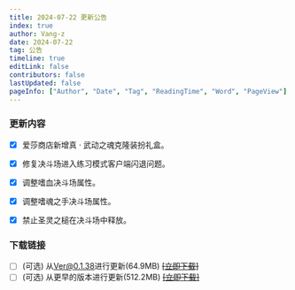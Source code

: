 ```yaml
---
title: 2024-07-22 更新公告
index: true
author: Vang-z
date: 2024-07-22
tag: 公告
timeline: true
editLink: false
contributors: false
lastUpdated: false
pageInfo: ["Author", "Date", "Tag", "ReadingTime", "Word", "PageView"]
---
```


### 更新内容
- [x] 爱莎商店新增<a>真 · 武动之魂克隆装扮礼盒</a>。
- [x] 修复决斗场进入<a>练习模式</a>客户端闪退问题。
- [x] 调整<a>嗜血</a>决斗场属性。
- [x] 调整<a>嗜魂之手</a>决斗场属性。
- [x] 禁止<a>圣灵之槌</a>在决斗场中释放。


### 下载链接
- [ ] <a>(可选)</a> 从<a>Ver@0.1.38</a>进行更新(64.9MB) ~~[[立即下载]]()~~
- [ ] <a>(可选)</a> 从<a>更早的版本</a>进行更新(512.2MB) ~~[[立即下载]]()~~
